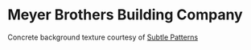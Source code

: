 Meyer Brothers Building Company
========

Concrete background texture courtesy of [Subtle Patterns](http://subtlepatterns.com)
